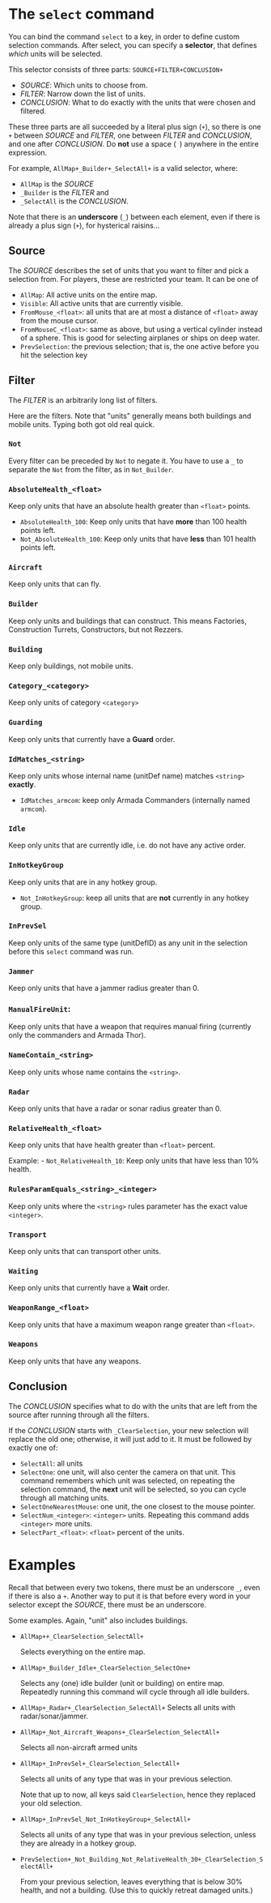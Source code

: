 # The `select` command

You can bind the command `select` to a key, in order to define custom selection commands. After select, you can specify a **selector**, that defines *which* units will be selected.

This selector consists of three parts: `SOURCE+FILTER+CONCLUSION+`

- *SOURCE*: Which units to choose from.
- *FILTER*: Narrow down the list of units.
- *CONCLUSION*: What to do exactly with the units that were chosen and filtered.

These three parts are all succeeded by a literal plus sign (`+`), so there is one `+` between *SOURCE* and *FILTER*, one between *FILTER* and *CONCLUSION*, and one after *CONCLUSION*. Do **not** use a space (` `) anywhere in the entire expression.

For example, `AllMap+_Builder+_SelectAll+` is a valid selector, where:

- `AllMap` is the *SOURCE*
- `_Builder` is the *FILTER* and
- `_SelectAll` is the *CONCLUSION*.

Note that there is an **underscore** (`_`) between each element, even if there is already a plus sign (`+`), for hysterical raisins...

## Source
The *SOURCE* describes the set of units that you want to filter and pick a selection from. For players, these are restricted your team. It can be one of

- `AllMap`: All active units on the entire map.
- `Visible`: All active units that are currently visible.
- `FromMouse_<float>`: all units that are at most a distance of `<float>` away from the mouse cursor. 
- `FromMouseC_<float>`: same as above, but using a vertical cylinder instead of a sphere. This is good for selecting airplanes or ships on deep water.
- `PrevSelection`: the previous selection; that is, the one active before you hit the selection key 

## Filter
The *FILTER* is an arbitrarily long list of filters. 

Here are the filters. Note that "units" generally means both buildings and mobile units. Typing both got old real quick.

### `Not`

  Every filter can be preceded by `Not` to negate it. You have to use a `_` to separate the `Not` from the filter, as in `Not_Builder`.
  
### `AbsoluteHealth_<float>`

  Keep only units that have an absolute health greater than `<float>` points.
  
  - `AbsoluteHealth_100`: Keep only units that have **more** than 100 health points left.
  - `Not_AbsoluteHealth_100`: Keep only units that have **less** than 101 health points left.

### `Aircraft`
  
  Keep only units that can fly.

### `Builder`
  
  Keep only units and buildings that can construct. This means Factories, Construction Turrets, Constructors, but not Rezzers.

### `Building`
  
  Keep only buildings, not mobile units.

### `Category_<category>`
  
  Keep only units of category `<category>`

### `Guarding`
  
  Keep only units that currently have a **Guard** order.

### `IdMatches_<string>`

  Keep only units whose internal name (unitDef name) matches `<string>` **exactly**.
  
  - `IdMatches_armcom`: keep only Armada Commanders (internally named `armcom`).

### `Idle`
  
  Keep only units that are currently idle, i.e. do not have any active order.

### `InHotkeyGroup`
  
  Keep only units that are in any hotkey group.

  - `Not_InHotkeyGroup`: keep all units that are **not** currently in any hotkey group.

### `InPrevSel`
  
  Keep only units of the same type (unitDefID) as any unit in the selection before this `select` command was run.

### `Jammer`
  
  Keep only units that have a jammer radius greater than 0.

### `ManualFireUnit`:

  Keep only units that have a weapon that requires manual firing (currently only the commanders and Armada Thor).

### `NameContain_<string>`
  
  Keep only units whose name contains the `<string>`.

### `Radar`
  
  Keep only units that have a radar or sonar radius greater than 0.

### `RelativeHealth_<float>`

  Keep only units that have health greater than `<float>` percent.
  
  Example:
    - `Not_RelativeHealth_10`: Keep only units that have less than 10% health.

### `RulesParamEquals_<string>_<integer>`

  Keep only units where the `<string>` rules parameter has the exact value `<integer>`.

### `Transport`
  
  Keep only units that can transport other units.

### `Waiting`
  
  Keep only units that currently have a **Wait** order.

### `WeaponRange_<float>`
  
  Keep only units that have a maximum weapon range greater than `<float>`.

### `Weapons`
  
  Keep only units that have any weapons.



## Conclusion
The *CONCLUSION* specifies what to do with the units that are left from the source after running through all the filters.

If the *CONCLUSION* starts with `_ClearSelection`, your new selection will replace the old one; otherwise, it will just add to it. It must be followed by exactly one of:

- `SelectAll`: all units
- `SelectOne`: one unit, will also center the camera on that unit. This command remembers which unit was selected, on repeating the selection command, the **next** unit will be selected, so you can cycle through all matching units.
- `SelectOneNearestMouse`: one unit, the one closest to the mouse pointer.
- `SelectNum_<integer>`: `<integer>` units. Repeating this command adds `<integer>` more units.
- `SelectPart_<float>`: `<float>` percent of the units.


# Examples
Recall that between every two tokens, there must be an underscore `_`, even if there is also a `+`. Another way to put it is that before every word in your selector except the *SOURCE*, there must be an underscore.

Some examples. Again, "unit" also includes buildings.

- `AllMap++_ClearSelection_SelectAll+`

  Selects everything on the entire map.

- `AllMap+_Builder_Idle+_ClearSelection_SelectOne+`
  
  Selects any (one) idle builder (unit or building) on entire map. Repeatedly running this command will cycle through all idle builders.

- `AllMap+_Radar+_ClearSelection_SelectAll+`
  Selects all units with radar/sonar/jammer.

- `AllMap+_Not_Aircraft_Weapons+_ClearSelection_SelectAll+`

  Selects all non-aircraft armed units

- `AllMap+_InPrevSel+_ClearSelection_SelectAll+`

  Selects all units of any type that was in your previous selection.

  Note that up to now, all keys said `ClearSelection`, hence they replaced your old selection.

- `AllMap+_InPrevSel_Not_InHotkeyGroup+_SelectAll+`

  Selects all units of any type that was in your previous selection, unless they are already in a hotkey group.

- `PrevSelection+_Not_Building_Not_RelativeHealth_30+_ClearSelection_SelectAll+`

  From your previous selection, leaves everything that is below 30% health, and not a building. (Use this to quickly retreat damaged units.)

